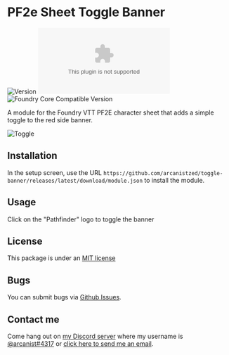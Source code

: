 # PF2e Sheet Toggle Banner

![Version](https://img.shields.io/github/v/tag/arcanistzed/toggle-banner?label=Version&style=flat-square&color=2577a1) ![Latest Release Download Count](https://img.shields.io/github/downloads/arcanistzed/toggle-banner/latest/module.zip?label=Downloads&style=flat-square&color=9b43a8) ![Foundry Core Compatible Version](https://img.shields.io/badge/dynamic/json.svg?url=https%3A%2F%2Fraw.githubusercontent.com%2Farcanistzed%2Ftoggle-banner%2Fmain%2Fstatic%2Fmodule.json&label=Foundry%20Core%20Compatible%20Version&query=$.compatibleCoreVersion&style=flat-square&color=ff6400)

A module for the Foundry VTT PF2E character sheet that adds a simple toggle to the red side banner.

![Toggle](https://user-images.githubusercontent.com/82790112/120369672-9b11d780-c2e1-11eb-81d9-7f7ca2c890de.gif)

## Installation

In the setup screen, use the URL `https://github.com/arcanistzed/toggle-banner/releases/latest/download/module.json` to install the module.

## Usage

Click on the "Pathfinder" logo to toggle the banner

## License

This package is under an [MIT license](LICENSE)

## Bugs

You can submit bugs via [Github Issues](https://github.com/arcanistzed/toggle-banner/issues/new/choose).

## Contact me

Come hang out on [my Discord server](https://discord.gg/AAkZWWqVav) where my username is [@arcanist#4317](https://discord.com/users/455117777745870860) or [click here to send me an email](mailto:arcanistzed@gmail.com?subject=NAME%20module%20for%20Foundry%20VTT).
